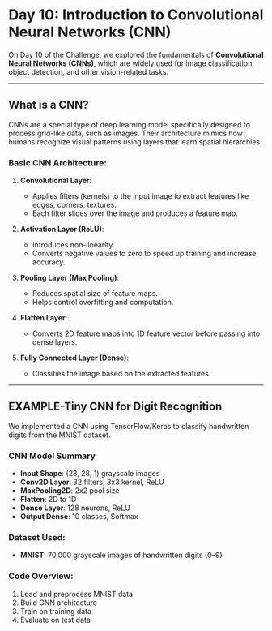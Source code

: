 # Day 10: Introduction to Convolutional Neural Networks (CNN)

On Day 10 of the Challenge, we explored the fundamentals of **Convolutional Neural Networks (CNNs)**, which are widely used for image classification, object detection, and other vision-related tasks.

---

## What is a CNN?

CNNs are a special type of deep learning model specifically designed to process grid-like data, such as images. Their architecture mimics how humans recognize visual patterns using layers that learn spatial hierarchies.

### Basic CNN Architecture:

1. **Convolutional Layer**:

   * Applies filters (kernels) to the input image to extract features like edges, corners, textures.
   * Each filter slides over the image and produces a feature map.

2. **Activation Layer (ReLU)**:

   * Introduces non-linearity.
   * Converts negative values to zero to speed up training and increase accuracy.

3. **Pooling Layer (Max Pooling)**:

   * Reduces spatial size of feature maps.
   * Helps control overfitting and computation.

4. **Flatten Layer**:

   * Converts 2D feature maps into 1D feature vector before passing into dense layers.

5. **Fully Connected Layer (Dense)**:

   * Classifies the image based on the extracted features.

---

## EXAMPLE-Tiny CNN for Digit Recognition

We implemented a CNN using TensorFlow/Keras to classify handwritten digits from the MNIST dataset.

### CNN Model Summary

* **Input Shape**: (28, 28, 1) grayscale images
* **Conv2D Layer**: 32 filters, 3x3 kernel, ReLU
* **MaxPooling2D**: 2x2 pool size
* **Flatten**: 2D to 1D
* **Dense Layer**: 128 neurons, ReLU
* **Output Dense**: 10 classes, Softmax

### Dataset Used:

* **MNIST**: 70,000 grayscale images of handwritten digits (0–9)

### Code Overview:

1. Load and preprocess MNIST data
2. Build CNN architecture
3. Train on training data
4. Evaluate on test data
